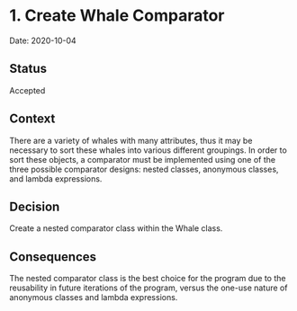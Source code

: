 # 1. Create Whale Comparator

Date: 2020-10-04

## Status

Accepted

## Context

There are a variety of whales with many attributes, thus it may be necessary to sort these whales into 
various different groupings. In order to sort these objects, a comparator must be implemented using
one of the three possible comparator designs: nested classes, anonymous classes, and lambda expressions.

## Decision

Create a nested comparator class within the Whale class. 

## Consequences

The nested comparator class is the best choice for the program due to the reusability in future
iterations of the program, versus the one-use nature of anonymous classes and lambda expressions.
